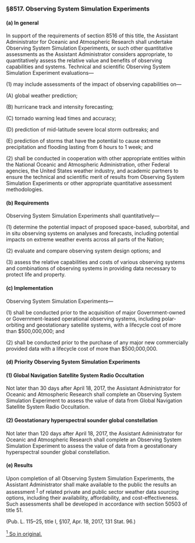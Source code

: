 ### §8517. Observing System Simulation Experiments ###

#### (a) In general ####

In support of the requirements of section 8516 of this title, the Assistant Administrator for Oceanic and Atmospheric Research shall undertake Observing System Simulation Experiments, or such other quantitative assessments as the Assistant Administrator considers appropriate, to quantitatively assess the relative value and benefits of observing capabilities and systems. Technical and scientific Observing System Simulation Experiment evaluations—

(1) may include assessments of the impact of observing capabilities on—

(A) global weather prediction;

(B) hurricane track and intensity forecasting;

(C) tornado warning lead times and accuracy;

(D) prediction of mid-latitude severe local storm outbreaks; and

(E) prediction of storms that have the potential to cause extreme precipitation and flooding lasting from 6 hours to 1 week; and

(2) shall be conducted in cooperation with other appropriate entities within the National Oceanic and Atmospheric Administration, other Federal agencies, the United States weather industry, and academic partners to ensure the technical and scientific merit of results from Observing System Simulation Experiments or other appropriate quantitative assessment methodologies.

#### (b) Requirements ####

Observing System Simulation Experiments shall quantitatively—

(1) determine the potential impact of proposed space-based, suborbital, and in situ observing systems on analyses and forecasts, including potential impacts on extreme weather events across all parts of the Nation;

(2) evaluate and compare observing system design options; and

(3) assess the relative capabilities and costs of various observing systems and combinations of observing systems in providing data necessary to protect life and property.

#### (c) Implementation ####

Observing System Simulation Experiments—

(1) shall be conducted prior to the acquisition of major Government-owned or Government-leased operational observing systems, including polar-orbiting and geostationary satellite systems, with a lifecycle cost of more than $500,000,000; and

(2) shall be conducted prior to the purchase of any major new commercially provided data with a lifecycle cost of more than $500,000,000.

#### (d) Priority Observing System Simulation Experiments ####

#### (1) Global Navigation Satellite System Radio Occultation ####

Not later than 30 days after April 18, 2017, the Assistant Administrator for Oceanic and Atmospheric Research shall complete an Observing System Simulation Experiment to assess the value of data from Global Navigation Satellite System Radio Occultation.

#### (2) Geostationary hyperspectral sounder global constellation ####

Not later than 120 days after April 18, 2017, the Assistant Administrator for Oceanic and Atmospheric Research shall complete an Observing System Simulation Experiment to assess the value of data from a geostationary hyperspectral sounder global constellation.

#### (e) Results ####

Upon completion of all Observing System Simulation Experiments, the Assistant Administrator shall make available to the public the results an assessment <sup><a href="#8517_1_target" name="8517_1">1</a></sup> of related private and public sector weather data sourcing options, including their availability, affordability, and cost-effectiveness. Such assessments shall be developed in accordance with section 50503 of title 51.

(Pub. L. 115–25, title I, §107, Apr. 18, 2017, 131 Stat. 96.)

[<sup>1</sup> So in original.](#8517_1)